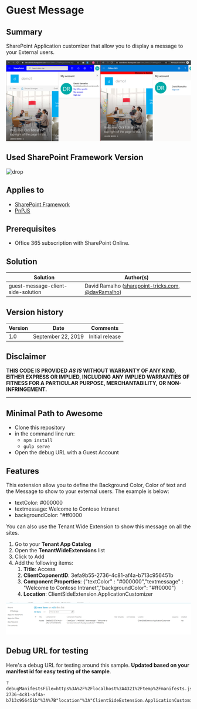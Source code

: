 # Guest Message

## Summary

SharePoint Application customizer that allow you to display a message to your External users.

![guest message](./assets/externalmessage.png)

## Used SharePoint Framework Version 
![drop](https://img.shields.io/badge/SPFx-1.9.1-green.svg)

## Applies to

* [SharePoint Framework](https://dev.office.com/sharepoint)
* [PnPJS](https://pnp.github.io/pnp/)

## Prerequisites
 
* Office 365 subscription with SharePoint Online.

## Solution

Solution|Author(s)
--------|---------
guest-message-client-side-solution| David Ramalho ([sharepoint-tricks.com](http://sharepoint-tricks.com), [@davRamalho](https://twitter.com/davRamalho))

## Version history

Version|Date|Comments
-------|----|--------
1.0|September 22, 2019|Initial release

## Disclaimer
**THIS CODE IS PROVIDED *AS IS* WITHOUT WARRANTY OF ANY KIND, EITHER EXPRESS OR IMPLIED, INCLUDING ANY IMPLIED WARRANTIES OF FITNESS FOR A PARTICULAR PURPOSE, MERCHANTABILITY, OR NON-INFRINGEMENT.**

---

## Minimal Path to Awesome

- Clone this repository
- in the command line run:
  - `npm install`
  - `gulp serve`
- Open the debug URL with a Guest Account

## Features

This extension allow you to define the Background Color, Color of text and the Message to show to your external users. The example is below:

- textColor: #000000
- textmessage: Welcome to Contoso Intranet
- backgroundColor: "#ff0000

You can also use the Tenant Wide Extension to show this message on all the sites.

1. Go to your **Tenant App Catalog**
2. Open the **TenantWideExtensions** list
3. Click to Add
4. Add the following items:
    1. **Title**: Access
    2. **ClientCoponentID**: 3efa9b55-2736-4c81-af4a-b713c956451b
    3. **Component Properties**: {"textColor" : "#000000","textmessage" : "Welcome to Contoso Intranet","backgroundColor": "#ff0000"}
    3. **Location**: ClientSideExtension.ApplicationCustomizer	

![tenantwide config](./assets/tenantwide.png)

## Debug URL for testing

Here's a debug URL for testing around this sample. **Updated based on your manifest id for easy testing of the sample**.

```
?debugManifestsFile=https%3A%2F%2Flocalhost%3A4321%2Ftemp%2Fmanifests.js&loadSPFX=true&customActions=%7B"3efa9b55-2736-4c81-af4a-b713c956451b"%3A%7B"location"%3A"ClientSideExtension.ApplicationCustomizer"%2C"properties"%3A%7B"textColor"%3A"%23000000"%2C"textmessage"%3A"Welcome+to+Contoso+Intranet"%2C"backgroundColor"%3A"%23ff0000"%7D%7D%7D
```
